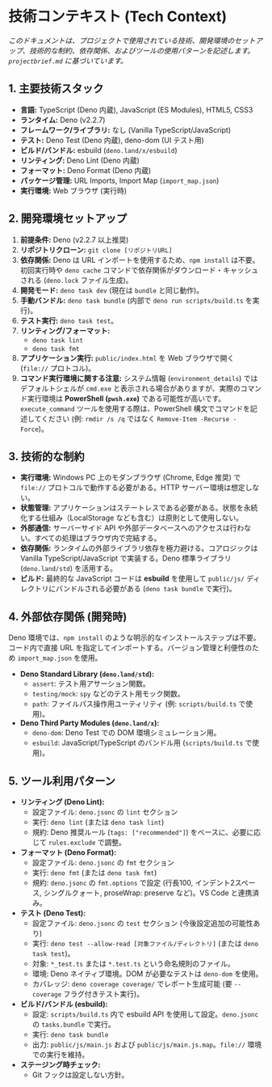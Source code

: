 # 技術コンテキスト (Tech Context)

_このドキュメントは、プロジェクトで使用されている技術、開発環境のセットアップ、技術的な制約、依存関係、およびツールの使用パターンを記述します。`projectbrief.md` に基づいています。_

## 1. 主要技術スタック

- **言語:** TypeScript (Deno 内蔵), JavaScript (ES Modules), HTML5, CSS3
- **ランタイム:** Deno (v2.2.7)
- **フレームワーク/ライブラリ:** なし (Vanilla TypeScript/JavaScript)
- **テスト:** Deno Test (Deno 内蔵), deno-dom (UI テスト用)
- **ビルド/バンドル:** esbuild (`deno.land/x/esbuild`)
- **リンティング:** Deno Lint (Deno 内蔵)
- **フォーマット:** Deno Format (Deno 内蔵)
- **パッケージ管理:** URL Imports, Import Map (`import_map.json`)
- **実行環境:** Web ブラウザ (実行時)

## 2. 開発環境セットアップ

1. **前提条件:** Deno (v2.2.7 以上推奨)
2. **リポジトリクローン:** `git clone [リポジトリURL]`
3. **依存関係:** Deno は URL インポートを使用するため、`npm install` は不要。初回実行時や `deno cache` コマンドで依存関係がダウンロード・キャッシュされる (`deno.lock` ファイル生成)。
4. **開発モード:** `deno task dev` (現在は `bundle` と同じ動作)。
5. **手動バンドル:** `deno task bundle` (内部で `deno run scripts/build.ts` を実行)。
6. **テスト実行:** `deno task test`。
7. **リンティング/フォーマット:**
   - `deno task lint`
   - `deno task fmt`
8. **アプリケーション実行:** `public/index.html` を Web ブラウザで開く (`file://` プロトコル)。
9. **コマンド実行環境に関する注意:** システム情報 (`environment_details`) ではデフォルトシェルが `cmd.exe` と表示される場合がありますが、実際のコマンド実行環境は **PowerShell (`pwsh.exe`)** である可能性が高いです。`execute_command` ツールを使用する際は、PowerShell 構文でコマンドを記述してください (例: `rmdir /s /q` ではなく `Remove-Item -Recurse -Force`)。

## 3. 技術的な制約

- **実行環境:** Windows PC 上のモダンブラウザ (Chrome, Edge 推奨) で `file://` プロトコルで動作する必要がある。HTTP サーバー環境は想定しない。
- **状態管理:** アプリケーションはステートレスである必要がある。状態を永続化する仕組み（LocalStorage なども含む）は原則として使用しない。
- **外部通信:** サーバーサイド API や外部データベースへのアクセスは行わない。すべての処理はブラウザ内で完結する。
- **依存関係:** ランタイムの外部ライブラリ依存を極力避ける。コアロジックは Vanilla TypeScript/JavaScript で実装する。Deno 標準ライブラリ (`deno.land/std`) を活用する。
- **ビルド:** 最終的な JavaScript コードは **esbuild** を使用して `public/js/` ディレクトリにバンドルされる必要がある (`deno task bundle` で実行)。

## 4. 外部依存関係 (開発時)

Deno 環境では、`npm install` のような明示的なインストールステップは不要。コード内で直接 URL を指定してインポートする。バージョン管理と利便性のため `import_map.json` を使用。

- **Deno Standard Library (`deno.land/std`):**
  - `assert`: テスト用アサーション関数。
  - `testing/mock`: `spy` などのテスト用モック関数。
  - `path`: ファイルパス操作用ユーティリティ (例: `scripts/build.ts` で使用)。
- **Deno Third Party Modules (`deno.land/x`):**
  - `deno-dom`: Deno Test での DOM 環境シミュレーション用。
  - `esbuild`: JavaScript/TypeScript のバンドル用 (`scripts/build.ts` で使用)。

## 5. ツール利用パターン

- **リンティング (Deno Lint):**
  - 設定ファイル: `deno.jsonc` の `lint` セクション
  - 実行: `deno lint` (または `deno task lint`)
  - 規約: Deno 推奨ルール (`tags: ["recommended"]`) をベースに、必要に応じて `rules.exclude` で調整。
- **フォーマット (Deno Format):**
  - 設定ファイル: `deno.jsonc` の `fmt` セクション
  - 実行: `deno fmt` (または `deno task fmt`)
  - 規約: `deno.jsonc` の `fmt.options` で設定 (行長100, インデント2スペース, シングルクォート, proseWrap: preserve など)。VS Code と連携済み。
- **テスト (Deno Test):**
  - 設定ファイル: `deno.jsonc` の `test` セクション (今後設定追加の可能性あり)
  - 実行: `deno test --allow-read [対象ファイル/ディレクトリ]` (または `deno task test`)。
  - 対象: `*_test.ts` または `*.test.ts` という命名規則のファイル。
  - 環境: Deno ネイティブ環境。DOM が必要なテストは `deno-dom` を使用。
  - カバレッジ: `deno coverage coverage/` でレポート生成可能 (要 `--coverage` フラグ付きテスト実行)。
- **ビルド/バンドル (esbuild):**
  - 設定: `scripts/build.ts` 内で esbuild API を使用して設定。`deno.jsonc` の `tasks.bundle` で実行。
  - 実行: `deno task bundle`
  - 出力: `public/js/main.js` および `public/js/main.js.map`。`file://` 環境での実行を維持。
- **ステージング時チェック:**
  - Git フックは設定しない方針。

